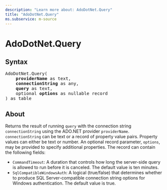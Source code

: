 ```yaml
---
description: "Learn more about: AdoDotNet.Query"
title: "AdoDotNet.Query"
ms.subservice: m-source
---
```

# AdoDotNet.Query

## Syntax

<pre>
AdoDotNet.Query(
    <b>providerName</b> as text,
    <b>connectionString</b> as any,
    <b>query</b> as text,
    optional <b>options</b> as nullable record
) as table
</pre>

## About

Returns the result of running `query` with the connection string `connectionString` using the ADO.NET provider `providerName`. `connectionString` can be text or a record of property value pairs. Property values can either be text or number. An optional record parameter, `options`, may be provided to specify additional properties. The record can contain the following fields:

* `CommandTimeout`: A duration that controls how long the server-side query is allowed to run before it is canceled. The default value is ten minutes.
* `SqlCompatibleWindowsAuth`: A logical (true/false) that determines whether to produce SQL Server-compatible connection string options for Windows authentication. The default value is true.
